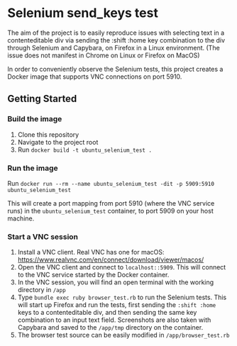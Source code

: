# Selenium send_keys test

The aim of the project is to easily reproduce issues with selecting text in a contenteditable
div via sending the :shift :home key combination to the div through Selenium and Capybara, on
Firefox in a Linux environment. (The issue does not manifest in Chrome on Linux or Firefox on MacOS)

In order to conveniently observe the Selenium tests, this project creates a Docker image that supports VNC connections on port 5910.

## Getting Started

### Build the image
1. Clone this repository
2. Navigate to the project root
3. Run `docker build -t ubuntu_selenium_test .`

### Run the image
Run `docker run --rm --name ubuntu_selenium_test -dit -p 5909:5910 ubuntu_selenium_test`

This will create a port mapping from port 5910 (where the VNC service runs) in the `ubuntu_selenium_test`
container, to port 5909 on your host machine.

### Start a VNC session
1. Install a VNC client. Real VNC has one for macOS: https://www.realvnc.com/en/connect/download/viewer/macos/
2. Open the VNC client and connect to `localhost::5909`. This will connect to the VNC service started by the Docker container.
3. In the VNC session, you will find an open terminal with the working directory in `/app`
4. Type `bundle exec ruby browser_test.rb` to run the Selenium tests. This will start up Firefox and run the tests,
first sending the `:shift :home` keys to a contenteditable div, and then sending the same key combination to an input
text field. Screenshots are also taken with Capybara and saved to the `/app/tmp` directory
on the container.
5. The browser test source can be easily modified in `/app/browser_test.rb`
